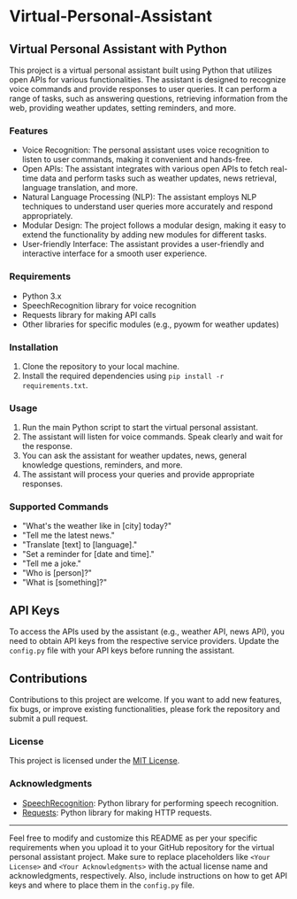 # Virtual-Personal-Assistant
## Virtual Personal Assistant with Python

This project is a virtual personal assistant built using Python that utilizes open APIs for various functionalities. The assistant is designed to recognize voice commands and provide responses to user queries. It can perform a range of tasks, such as answering questions, retrieving information from the web, providing weather updates, setting reminders, and more.

### Features

- Voice Recognition: The personal assistant uses voice recognition to listen to user commands, making it convenient and hands-free.
- Open APIs: The assistant integrates with various open APIs to fetch real-time data and perform tasks such as weather updates, news retrieval, language translation, and more.
- Natural Language Processing (NLP): The assistant employs NLP techniques to understand user queries more accurately and respond appropriately.
- Modular Design: The project follows a modular design, making it easy to extend the functionality by adding new modules for different tasks.
- User-friendly Interface: The assistant provides a user-friendly and interactive interface for a smooth user experience.

### Requirements

- Python 3.x
- SpeechRecognition library for voice recognition
- Requests library for making API calls
- Other libraries for specific modules (e.g., pyowm for weather updates)

### Installation

1. Clone the repository to your local machine.
2. Install the required dependencies using `pip install -r requirements.txt`.

### Usage

1. Run the main Python script to start the virtual personal assistant.
2. The assistant will listen for voice commands. Speak clearly and wait for the response.
3. You can ask the assistant for weather updates, news, general knowledge questions, reminders, and more.
4. The assistant will process your queries and provide appropriate responses.

### Supported Commands

- "What's the weather like in [city] today?"
- "Tell me the latest news."
- "Translate [text] to [language]."
- "Set a reminder for [date and time]."
- "Tell me a joke."
- "Who is [person]?"
- "What is [something]?"

## API Keys

To access the APIs used by the assistant (e.g., weather API, news API), you need to obtain API keys from the respective service providers. Update the `config.py` file with your API keys before running the assistant.

## Contributions

Contributions to this project are welcome. If you want to add new features, fix bugs, or improve existing functionalities, please fork the repository and submit a pull request.

### License

This project is licensed under the [MIT License](LICENSE).

### Acknowledgments

- [SpeechRecognition](https://pypi.org/project/SpeechRecognition/): Python library for performing speech recognition.
- [Requests](https://docs.python-requests.org/en/master/): Python library for making HTTP requests.

---

Feel free to modify and customize this README as per your specific requirements when you upload it to your GitHub repository for the virtual personal assistant project. Make sure to replace placeholders like `<Your License>` and `<Your Acknowledgments>` with the actual license name and acknowledgments, respectively. Also, include instructions on how to get API keys and where to place them in the `config.py` file.
